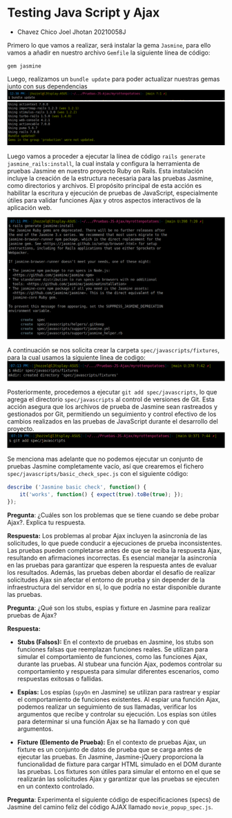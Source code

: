 # Testing Java Script y Ajax
- Chavez Chico Joel Jhotan 20210058J

Primero lo que vamos a realizar, será instalar la gema `Jasmine`, para ello vamos a añadir en nuestro archivo `Gemfile` la siguiente línea de código:

```
gem jasmine
```
Luego, realizamos un `bundle update` para poder actualizar nuestras gemas junto con sus dependencias
![](img/1.png)
![](img/2.png)

Luego vamos a proceder a ejecutar la línea de código `rails generate jasmine_rails:install`, la cual instala y configura la herramienta de pruebas Jasmine en nuestro proyecto Ruby on Rails. Esta instalación incluye la creación de la estructura necesaria para las pruebas Jasmine, como directorios y archivos. El propósito principal de esta acción es habilitar la escritura y ejecución de pruebas de JavaScript, especialmente útiles para validar funciones Ajax y otros aspectos interactivos de la aplicación web.

![](img/3.png)

A continuación se nos solicita crear la carpeta `spec/javascripts/fixtures`, para la cual usamos la siguiente linea de codigo:
![](img/4.png)


Posteriormente, procedemos a ejecutar `git add spec/javascripts`, lo que agrega el directorio `spec/javascripts` al control de versiones de Git. Esta acción asegura que los archivos de prueba de Jasmine sean rastreados y gestionados por Git, permitiendo un seguimiento y control efectivo de los cambios realizados en las pruebas de JavaScript durante el desarrollo del proyecto.
![](img/5.png)


Se menciona mas adelante que no podemos ejecutar un conjunto de pruebas Jasmine completamente vacío, así que crearemos el fichero `spec/javascripts/basic_check_spec.js` con el siguiente código:

```js
describe ('Jasmine basic check', function() { 
    it('works', function() { expect(true).toBe(true); }); 
}); 
```

**Pregunta**: ¿Cuáles son los problemas que se tiene cuando se debe probar Ajax?. Explica tu respuesta.

**Respuesta:**
Los problemas al probar Ajax incluyen la asincronía de las solicitudes, lo que puede conducir a ejecuciones de prueba inconsistentes. Las pruebas pueden completarse antes de que se reciba la respuesta Ajax, resultando en afirmaciones incorrectas. Es esencial manejar la asincronía en las pruebas para garantizar que esperen la respuesta antes de evaluar los resultados. Además, las pruebas deben abordar el desafío de realizar solicitudes Ajax sin afectar el entorno de prueba y sin depender de la infraestructura del servidor en sí, lo que podría no estar disponible durante las pruebas.

**Pregunta**: ¿Qué son los stubs, espias y fixture en Jasmine para realizar pruebas de Ajax?

**Respuesta:**
- **Stubs (Falsos):** En el contexto de pruebas en Jasmine, los stubs son funciones falsas que reemplazan funciones reales. Se utilizan para simular el comportamiento de funciones, como las funciones Ajax, durante las pruebas. Al stubear una función Ajax, podemos controlar su comportamiento y respuesta para simular diferentes escenarios, como respuestas exitosas o fallidas.

- **Espías:** Los espías (`spyOn` en Jasmine) se utilizan para rastrear y espiar el comportamiento de funciones existentes. Al espiar una función Ajax, podemos realizar un seguimiento de sus llamadas, verificar los argumentos que recibe y controlar su ejecución. Los espías son útiles para determinar si una función Ajax se ha llamado y con qué argumentos.

- **Fixture (Elemento de Prueba):** En el contexto de pruebas Ajax, un fixture es un conjunto de datos de prueba que se carga antes de ejecutar las pruebas. En Jasmine, Jasmine-jQuery proporciona la funcionalidad de fixture para cargar HTML simulado en el DOM durante las pruebas. Los fixtures son útiles para simular el entorno en el que se realizarán las solicitudes Ajax y garantizar que las pruebas se ejecuten en un contexto controlado.


**Pregunta**: Experimenta el siguiente código de especificaciones (specs) de Jasmine del camino feliz del código AJAX llamado `movie_popup_spec.js`.
